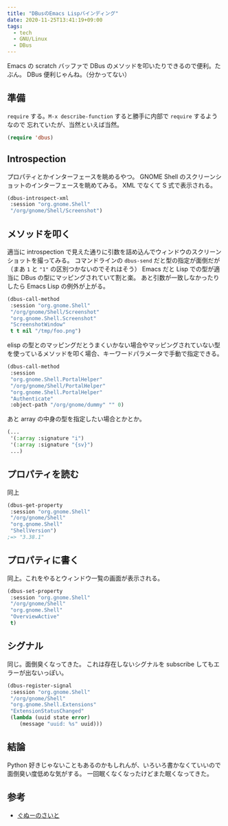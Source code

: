 ```yaml
---
title: "DBusのEmacs Lispバインディング"
date: 2020-11-25T13:41:19+09:00
tags:
  - tech
  - GNU/Linux
  - DBus
---
```


Emacs の scratch バッファで DBus のメソッドを叩いたりできるので便利。たぶん。
DBus 便利じゃんね。（分かってない）

## 準備

`require` する。`M-x describe-function` すると勝手に内部で `require` するようなので
忘れていたが、当然といえば当然。

```lisp
(require 'dbus)
```

## Introspection

プロパティとかインターフェースを眺めるやつ。
GNOME Shell のスクリーンショットのインターフェースを眺めてみる。
XML でなくて S 式で表示される。

```lisp
(dbus-introspect-xml
 :session "org.gnome.Shell"
 "/org/gnome/Shell/Screenshot")
```

## メソッドを叩く

適当に introspection で見えた通りに引数を詰め込んでウィンドウのスクリーンショットを撮ってみる。
コマンドラインの `dbus-send` だと型の指定が面倒だが（まあ `1` と `"1"` の区別つかないのでそれはそう）
Emacs だと Lisp での型が適当に DBus の型にマッピングされていて割と楽。
あと引数が一致しなかったりしたら Emacs Lisp の例外が上がる。

```lisp
(dbus-call-method
 :session "org.gnome.Shell"
 "/org/gnome/Shell/Screenshot"
 "org.gnome.Shell.Screenshot"
 "ScreenshotWindow"
 t t nil "/tmp/foo.png")
```

elisp の型とのマッピングだとうまくいかない場合やマッピングされていない型を使っているメソッドを叩く場合、キーワードパラメータで手動で指定できる。

```lisp
(dbus-call-method
 :session
 "org.gnome.Shell.PortalHelper"
 "/org/gnome/Shell/PortalHelper"
 "org.gnome.Shell.PortalHelper"
 "Authenticate"
 :object-path "/org/gnome/dummy" "" 0)
```

あと array の中身の型を指定したい場合とかとか。

```lisp
(...
 '(:array :signature "i")
 '(:array :signature "{sv}")
 ...)
```


## プロパティを読む

同上

```lisp
(dbus-get-property
 :session "org.gnome.Shell"
 "/org/gnome/Shell"
 "org.gnome.Shell"
 "ShellVersion")
;=> "3.38.1"
```

## プロパティに書く

同上。これをやるとウィンドウ一覧の画面が表示される。

```lisp
(dbus-set-property
 :session "org.gnome.Shell"
 "/org/gnome/Shell"
 "org.gnome.Shell"
 "OverviewActive"
 t)
```

## シグナル

同じ。面倒臭くなってきた。
これは存在しないシグナルを subscribe してもエラーが出ないっぽい。

```lisp
(dbus-register-signal
 :session "org.gnome.Shell"
 "/org/gnome/Shell"
 "org.gnome.Shell.Extensions"
 "ExtensionStatusChanged"
 (lambda (uuid state error)
    (message "uuid: %s" uuid)))
```

## 結論

Python 好きじゃないこともあるのかもしれんが、いろいろ書かなくていいので面倒臭い度低めな気がする。
一回眠くなくなったけどまた眠くなってきた。

## 参考

- [ぐぬーのさいと](https://www.gnu.org/software/emacs/manual/html_mono/dbus.html)
